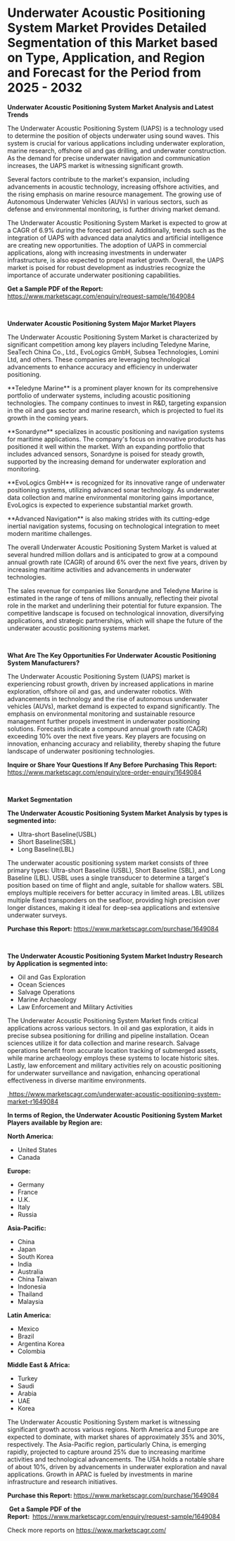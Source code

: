 <p><h1>Underwater Acoustic Positioning System Market Provides Detailed Segmentation of this Market based on Type, Application, and Region and Forecast for the Period from 2025 - 2032</h1></p><p><strong>Underwater Acoustic Positioning System Market Analysis and Latest Trends</strong></p>
<p><p>The Underwater Acoustic Positioning System (UAPS) is a technology used to determine the position of objects underwater using sound waves. This system is crucial for various applications including underwater exploration, marine research, offshore oil and gas drilling, and underwater construction. As the demand for precise underwater navigation and communication increases, the UAPS market is witnessing significant growth.</p><p>Several factors contribute to the market's expansion, including advancements in acoustic technology, increasing offshore activities, and the rising emphasis on marine resource management. The growing use of Autonomous Underwater Vehicles (AUVs) in various sectors, such as defense and environmental monitoring, is further driving market demand.</p><p>The Underwater Acoustic Positioning System Market is expected to grow at a CAGR of 6.9% during the forecast period. Additionally, trends such as the integration of UAPS with advanced data analytics and artificial intelligence are creating new opportunities. The adoption of UAPS in commercial applications, along with increasing investments in underwater infrastructure, is also expected to propel market growth. Overall, the UAPS market is poised for robust development as industries recognize the importance of accurate underwater positioning capabilities.</p></p>
<p><strong>Get a Sample PDF of the Report:&nbsp;</strong> <a href="https://www.marketscagr.com/enquiry/request-sample/1649084?utm_campaign=1848&utm_medium=2&utm_source=Github&utm_content=ia&utm_term=09042025&utm_id=underwater-acoustic-positioning-system">https://www.marketscagr.com/enquiry/request-sample/1649084</a></p>
<p>&nbsp;</p>
<p><strong>Underwater Acoustic Positioning System Major Market Players</strong></p>
<p><p>The Underwater Acoustic Positioning System Market is characterized by significant competition among key players including Teledyne Marine, SeaTech China Co., Ltd., EvoLogics GmbH, Subsea Technologies, Lomini Ltd, and others. These companies are leveraging technological advancements to enhance accuracy and efficiency in underwater positioning.</p><p>**Teledyne Marine** is a prominent player known for its comprehensive portfolio of underwater systems, including acoustic positioning technologies. The company continues to invest in R&D, targeting expansion in the oil and gas sector and marine research, which is projected to fuel its growth in the coming years.</p><p>**Sonardyne** specializes in acoustic positioning and navigation systems for maritime applications. The company's focus on innovative products has positioned it well within the market. With an expanding portfolio that includes advanced sensors, Sonardyne is poised for steady growth, supported by the increasing demand for underwater exploration and monitoring.</p><p>**EvoLogics GmbH** is recognized for its innovative range of underwater positioning systems, utilizing advanced sonar technology. As underwater data collection and marine environmental monitoring gains importance, EvoLogics is expected to experience substantial market growth.</p><p>**Advanced Navigation** is also making strides with its cutting-edge inertial navigation systems, focusing on technological integration to meet modern maritime challenges. </p><p>The overall Underwater Acoustic Positioning System Market is valued at several hundred million dollars and is anticipated to grow at a compound annual growth rate (CAGR) of around 6% over the next five years, driven by increasing maritime activities and advancements in underwater technologies. </p><p>The sales revenue for companies like Sonardyne and Teledyne Marine is estimated in the range of tens of millions annually, reflecting their pivotal role in the market and underlining their potential for future expansion. The competitive landscape is focused on technological innovation, diversifying applications, and strategic partnerships, which will shape the future of the underwater acoustic positioning systems market.</p></p>
<p>&nbsp;</p>
<p><strong>What Are The Key Opportunities For Underwater Acoustic Positioning System Manufacturers?</strong></p>
<p><p>The Underwater Acoustic Positioning System (UAPS) market is experiencing robust growth, driven by increased applications in marine exploration, offshore oil and gas, and underwater robotics. With advancements in technology and the rise of autonomous underwater vehicles (AUVs), market demand is expected to expand significantly. The emphasis on environmental monitoring and sustainable resource management further propels investment in underwater positioning solutions. Forecasts indicate a compound annual growth rate (CAGR) exceeding 10% over the next five years. Key players are focusing on innovation, enhancing accuracy and reliability, thereby shaping the future landscape of underwater positioning technologies.</p></p>
<p><strong>Inquire or Share Your Questions If Any Before Purchasing This Report:</strong> <a href="https://www.marketscagr.com/enquiry/pre-order-enquiry/1649084?utm_campaign=1848&utm_medium=2&utm_source=Github&utm_content=ia&utm_term=09042025&utm_id=underwater-acoustic-positioning-system">https://www.marketscagr.com/enquiry/pre-order-enquiry/1649084</a></p>
<p>&nbsp;</p>
<p><strong>Market Segmentation</strong></p>
<p><strong>The Underwater Acoustic Positioning System Market Analysis by types is segmented into:</strong></p>
<p><ul><li>Ultra-short Baseline(USBL)</li><li>Short Baseline(SBL)</li><li>Long Baseline(LBL)</li></ul></p>
<p><p>The underwater acoustic positioning system market consists of three primary types: Ultra-short Baseline (USBL), Short Baseline (SBL), and Long Baseline (LBL). USBL uses a single transducer to determine a target's position based on time of flight and angle, suitable for shallow waters. SBL employs multiple receivers for better accuracy in limited areas. LBL utilizes multiple fixed transponders on the seafloor, providing high precision over longer distances, making it ideal for deep-sea applications and extensive underwater surveys.</p></p>
<p><strong>Purchase this Report:&nbsp;</strong><a href="https://www.marketscagr.com/purchase/1649084?utm_campaign=1848&utm_medium=2&utm_source=Github&utm_content=ia&utm_term=09042025&utm_id=underwater-acoustic-positioning-system">https://www.marketscagr.com/purchase/1649084</a></p>
<p>&nbsp;</p>
<p><strong>The Underwater Acoustic Positioning System Market Industry Research by Application is segmented into:</strong></p>
<p><ul><li>Oil and Gas Exploration</li><li>Ocean Sciences</li><li>Salvage Operations</li><li>Marine Archaeology</li><li>Law Enforcement and Military Activities</li></ul></p>
<p><p>The Underwater Acoustic Positioning System Market finds critical applications across various sectors. In oil and gas exploration, it aids in precise subsea positioning for drilling and pipeline installation. Ocean sciences utilize it for data collection and marine research. Salvage operations benefit from accurate location tracking of submerged assets, while marine archaeology employs these systems to locate historic sites. Lastly, law enforcement and military activities rely on acoustic positioning for underwater surveillance and navigation, enhancing operational effectiveness in diverse maritime environments.</p></p>
<p><a href="https://www.marketscagr.com/underwater-acoustic-positioning-system-market-r1649084?utm_campaign=1848&utm_medium=2&utm_source=Github&utm_content=ia&utm_term=09042025&utm_id=underwater-acoustic-positioning-system">&nbsp;https://www.marketscagr.com/underwater-acoustic-positioning-system-market-r1649084</a></p>
<p><strong>In terms of Region, the Underwater Acoustic Positioning System Market Players available by Region are:</strong></p>
<p>
    <p> <strong> North America: </strong>
        <ul>
            <li>United States</li>
            <li>Canada</li>
        </ul>
        </p> 
    <p> <strong> Europe: </strong>
        <ul>
            <li>Germany</li>
            <li>France</li>
            <li>U.K.</li>
            <li>Italy</li>
            <li>Russia</li>
        </ul>
        </p> 
    <p> <strong> Asia-Pacific: </strong>
        <ul>
            <li>China</li>
            <li>Japan</li>
            <li>South Korea</li>
            <li>India</li>
            <li>Australia</li>
            <li>China Taiwan</li>
            <li>Indonesia</li>
            <li>Thailand</li>
            <li>Malaysia</li>
        </ul>
        </p> 
    <p> <strong> Latin America: </strong>
        <ul>
            <li>Mexico</li>
            <li>Brazil</li>
            <li>Argentina Korea</li>
            <li>Colombia</li>
        </ul>
        </p> 
    <p> <strong> Middle East & Africa: </strong>
        <ul>
            <li>Turkey</li>
            <li>Saudi</li>
            <li>Arabia</li>
            <li>UAE</li>
            <li>Korea</li>
        </ul>
    </p>
    </p>
<p><p>The Underwater Acoustic Positioning System market is witnessing significant growth across various regions. North America and Europe are expected to dominate, with market shares of approximately 35% and 30%, respectively. The Asia-Pacific region, particularly China, is emerging rapidly, projected to capture around 25% due to increasing maritime activities and technological advancements. The USA holds a notable share of about 10%, driven by advancements in underwater exploration and naval applications. Growth in APAC is fueled by investments in marine infrastructure and research initiatives.</p></p>
<p><strong>Purchase this Report: </strong><a href="https://www.marketscagr.com/purchase/1649084?utm_campaign=1848&utm_medium=2&utm_source=Github&utm_content=ia&utm_term=09042025&utm_id=underwater-acoustic-positioning-system">https://www.marketscagr.com/purchase/1649084</a></p>
<p>&nbsp;<strong>Get a Sample PDF of the Report:&nbsp;&nbsp;</strong><a href="https://www.marketscagr.com/enquiry/request-sample/1649084?utm_campaign=1848&utm_medium=2&utm_source=Github&utm_content=ia&utm_term=09042025&utm_id=underwater-acoustic-positioning-system">https://www.marketscagr.com/enquiry/request-sample/1649084</a></p>
<p><strong></strong></p>
<p>Check more reports on <a href="https://www.marketscagr.com/?utm_campaign=1848&utm_medium=2&utm_source=Github&utm_content=ia&utm_term=09042025&utm_id=underwater-acoustic-positioning-system">https://www.marketscagr.com/</a></p>